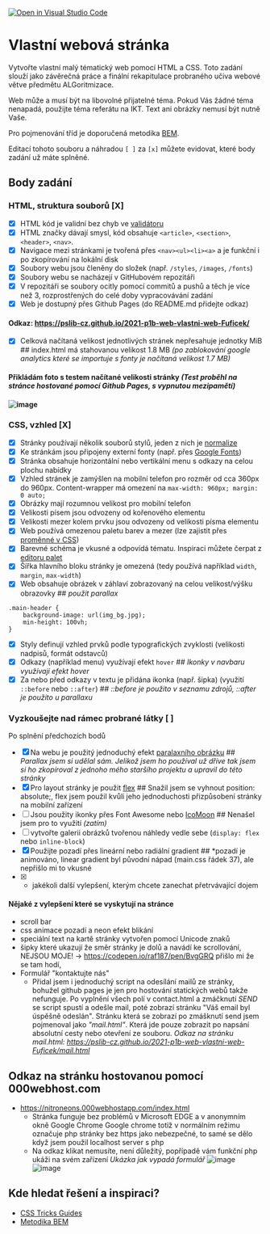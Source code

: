 [![Open in Visual Studio Code](https://classroom.github.com/assets/open-in-vscode-c66648af7eb3fe8bc4f294546bfd86ef473780cde1dea487d3c4ff354943c9ae.svg)](https://classroom.github.com/online_ide?assignment_repo_id=7890324&assignment_repo_type=AssignmentRepo)
# Vlastní webová stránka

Vytvořte vlastní malý tématický web pomocí HTML a CSS. Toto zadání slouží jako závěrečná práce a finální rekapitulace probraného učiva webové větve předmětu ALGoritmizace.

Web může a musí být na libovolné přijatelné téma. Pokud Vás žádné téma nenapadá, použijte téma referátu na IKT. Text ani obrázky nemusí být nutně Vaše.

Pro pojmenování tříd je doporučená metodika [BEM](http://getbem.com/introduction/).

Editací tohoto souboru a náhradou ``[ ]`` za ``[x]`` můžete evidovat, které body zadání už máte splněné.

## Body zadání

### HTML, struktura souborů [X]

* [X] HTML kód je validní bez chyb ve [validátoru](https://validator.w3.org/)
* [X] HTML značky dávají smysl, kód obsahuje ``<article>``, ``<section>``, ``<header>``, ``<nav>``. 
* [X] Navigace mezi stránkami je tvořená přes ``<nav><ul><li><a>`` a je funkční i po zkopírování na lokální disk
* [X] Soubory webu jsou členěny do složek (např. ``/styles``, ``/images``, ``/fonts``)
* [X] Soubory webu se nacházejí v GitHubovém repozitáři
* [X] V repozitáři se soubory ocitly pomocí commitů a pushů a těch je více než 3, rozprostřených do celé doby vypracovávání zadání
* [X] Web je dostupný přes Github Pages (do README.md přidejte odkaz) 
#### Odkaz: https://pslib-cz.github.io/2021-p1b-web-vlastni-web-Fuficek/
* [X] Celková načítaná velikost jednotlivých stránek nepřesahuje jednotky MiB ## index.html má stahovanou velikost 1.8 MB *(po zablokování google analytics které se importuje s fonty je načítaná velikost 1.7 MB)* 
#### Přikládám foto s testem načítané velikosti stránky *(Test proběhl na stránce hostované pomocí Github Pages, s vypnutou mezipamětí)*
#### ![image](https://user-images.githubusercontent.com/91286763/170578746-dcb39a58-4cf0-4d01-a2a6-d48302d0df01.png)


### CSS, vzhled [X]

* [X] Stránky používají několik souborů stylů, jeden z nich je [normalize](https://necolas.github.io/normalize.css/)
* [X] Ke stránkám jsou připojeny externí fonty (např. přes [Google Fonts](https://fonts.google.com/))
* [X] Stránka obsahuje horizontální nebo vertikální menu s odkazy na celou plochu nabídky
* [X] Vzhled stránek je zamýšlen na mobilní telefon pro rozměr od cca 360px do 960px. Content-wrapper má omezení na ``max-width: 960px; margin: 0 auto;``
* [X] Obrázky mají rozumnou velikost pro mobilní telefon
* [X] Velikosti písem jsou odvozeny od kořenového elementu 
* [X] Velikosti mezer kolem prvku jsou odvozeny od velikosti písma elementu 
* [X] Web používá omezenou paletu barev a mezer (lze zajistit přes [proměnné v CSS](https://developer.mozilla.org/en-US/docs/Web/CSS/Using_CSS_custom_properties))
* [X] Barevné schéma je vkusné a odpovídá tématu. Inspiraci můžete čerpat z [editoru palet](https://coolors.co/palettes/trending)
* [X] Šířka hlavního bloku stránky je omezená (tedy používá například ``width``, ``margin``, ``max-width``)
* [X] Web obsahuje obrázek v záhlaví zobrazovaný na celou velikost/výšku obrazovky ## *použit parallax*
````    
.main-header {
    background-image: url(img_bg.jpg);
    min-height: 100vh;
}
````
* [X] Styly definují vzhled prvků podle typografických zvyklosti (velikosti nadpisů, formát odstavců)
* [X] Odkazy (například menu) využívají efekt ``hover`` ## *Ikonky v navbaru využívají efekt hover*
* [X] Za nebo před odkazy v textu je přidána ikonka (např. šipka) (využití ``::before`` nebo ``::after``) ## *::before je použito v seznamu zdrojů, ::after je použito u parallaxu*

### Vyzkoušejte nad rámec probrané látky [ ]

Po splnění předchozích bodů

* [X] Na webu je použitý jednoduchý efekt [paralaxního obrázku](https://www.w3schools.com/howto/howto_css_parallax.asp) ## *Parallax jsem si udělal sám. Jelikož jsem ho používal už dříve tak jsem si ho zkopíroval z jednoho mého staršího projektu a upravil do této stránky*
* [X] Pro layout stránky je použit [flex](https://css-tricks.com/snippets/css/a-guide-to-flexbox/) ## Snažil jsem se vyhnout position: absolute;, flex jsem použil kvůli jeho jednoduchosti přizpůsobení stránky na mobilní zařízení
* [ ] Jsou použity ikonky přes Font Awesome nebo [IcoMoon](https://icomoon.io/) ## Nenašel jsem pro to využití *(zatím)*
* [ ] vytvořte galerii obrázků tvořenou náhledy vedle sebe (``display: flex`` nebo ``inline-block``)
* [X] Použijte pozadí přes lineární nebo radiální gradient ## *pozadí je animováno, linear gradient byl původní nápad (main.css řádek 37), ale nepřišlo mi to vkusné
* [X] + jakékoli další vylepšení, kterým chcete zanechat přetrvávající dojem 
#### Nějaké z vylepšení které se vyskytují na stránce
* scroll bar
* css animace pozadí a neon efekt blikání
* speciální text na kartě stránky vytvořen pomocí Unicode znaků
* šipky které ukazují že směr stránky je dolů a navádí ke scrollování, NEJSOU MOJE! -> https://codepen.io/raf187/pen/BvgGRQ  přišlo mi že se tam hodí, 
* Formulář "kontaktujte nás" 
    * Přidal jsem i jednoduchý script na odesílání mailů ze stránky, bohužel github pages je jen pro hostování statických webů takže nefunguje. Po vyplnění všech polí v contact.html a zmáčknutí *SEND* se script spustí a odešle mail, poté zobrazí stránku "Váš email byl úspěšně odeslán". Stránku která se zobrazí po zmášknutí send jsem pojmenoval jako *"mail.html"*. Která jde pouze zobrazit po napsání absolutní cesty nebo otevření ze souboru. *Odkaz na stránku mail.html: https://pslib-cz.github.io/2021-p1b-web-vlastni-web-Fuficek/mail.html*


## Odkaz na stránku hostovanou pomocí 000webhost.com
* https://nitroneons.000webhostapp.com/index.html
    * Stránka funguje bez problémů v Microsoft EDGE a v anonymním okně Google Chrome
        Google chrome totiž v normálním režimu označuje php stránky bez https jako nebezpečné, to samé se dělo když jsem použil localhost server s php
    * Na odkaz klikat nemusíte, není důležitý, popřípadě vám funkční php ukáži na svém zařízení
        *Ukázka jak vypadá formulář* 
        ![image](https://user-images.githubusercontent.com/91286763/170820669-35e9336e-0343-4d41-8e34-33d55d472ef3.png)
        ![image](https://user-images.githubusercontent.com/91286763/170820688-fe38f664-4382-435c-a278-5bd5ff186521.png)

## Kde hledat řešení a inspiraci?

* [CSS Tricks Guides](https://css-tricks.com/guides/)
* [Metodika BEM](http://getbem.com/introduction/)
